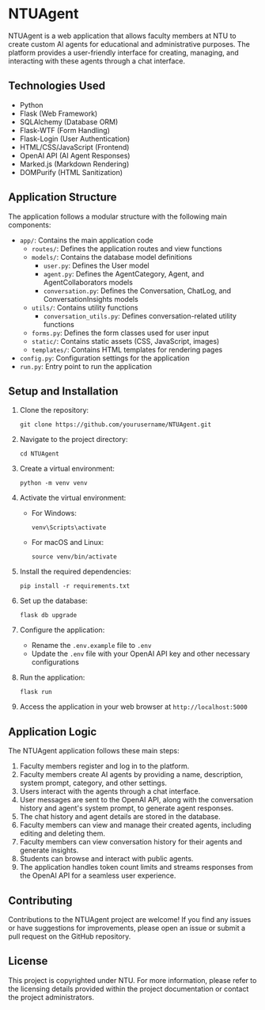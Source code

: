 # NTUAgent

NTUAgent is a web application that allows faculty members at NTU to create custom AI agents for educational and administrative purposes. The platform provides a user-friendly interface for creating, managing, and interacting with these agents through a chat interface.

## Technologies Used

- Python
- Flask (Web Framework)
- SQLAlchemy (Database ORM)
- Flask-WTF (Form Handling)
- Flask-Login (User Authentication)
- HTML/CSS/JavaScript (Frontend)
- OpenAI API (AI Agent Responses)
- Marked.js (Markdown Rendering)
- DOMPurify (HTML Sanitization)

## Application Structure

The application follows a modular structure with the following main components:

- `app/`: Contains the main application code
  - `routes/`: Defines the application routes and view functions
  - `models/`: Contains the database model definitions
    - `user.py`: Defines the User model
    - `agent.py`: Defines the AgentCategory, Agent, and AgentCollaborators models
    - `conversation.py`: Defines the Conversation, ChatLog, and ConversationInsights models
  - `utils/`: Contains utility functions
    - `conversation_utils.py`: Defines conversation-related utility functions
  - `forms.py`: Defines the form classes used for user input
  - `static/`: Contains static assets (CSS, JavaScript, images)
  - `templates/`: Contains HTML templates for rendering pages
- `config.py`: Configuration settings for the application
- `run.py`: Entry point to run the application

## Setup and Installation

1. Clone the repository:
   ```
   git clone https://github.com/yourusername/NTUAgent.git
   ```

2. Navigate to the project directory:
   ```
   cd NTUAgent
   ```

3. Create a virtual environment:
   ```
   python -m venv venv
   ```

4. Activate the virtual environment:
   - For Windows:
     ```
     venv\Scripts\activate
     ```
   - For macOS and Linux:
     ```
     source venv/bin/activate
     ```

5. Install the required dependencies:
   ```
   pip install -r requirements.txt
   ```

6. Set up the database:
   ```
   flask db upgrade
   ```

7. Configure the application:
   - Rename the `.env.example` file to `.env`
   - Update the `.env` file with your OpenAI API key and other necessary configurations

8. Run the application:
   ```
   flask run
   ```

9. Access the application in your web browser at `http://localhost:5000`

## Application Logic

The NTUAgent application follows these main steps:

1. Faculty members register and log in to the platform.
2. Faculty members create AI agents by providing a name, description, system prompt, category, and other settings.
3. Users interact with the agents through a chat interface.
4. User messages are sent to the OpenAI API, along with the conversation history and agent's system prompt, to generate agent responses.
5. The chat history and agent details are stored in the database.
6. Faculty members can view and manage their created agents, including editing and deleting them.
7. Faculty members can view conversation history for their agents and generate insights.
8. Students can browse and interact with public agents.
9. The application handles token count limits and streams responses from the OpenAI API for a seamless user experience.

## Contributing

Contributions to the NTUAgent project are welcome! If you find any issues or have suggestions for improvements, please open an issue or submit a pull request on the GitHub repository.

## License

This project is copyrighted under NTU. For more information, please refer to the licensing details provided within the project documentation or contact the project administrators.
